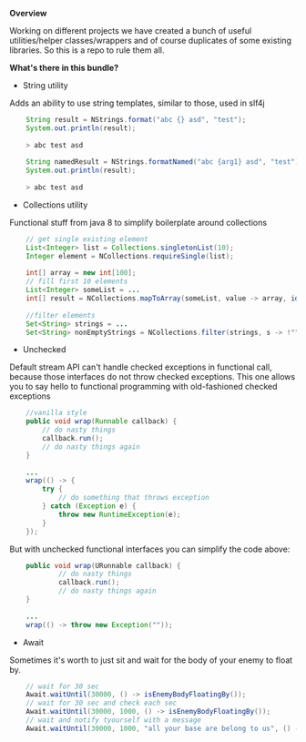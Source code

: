 **Overview**

Working on different projects we have created a bunch of useful 
utilities/helper classes/wrappers and of course duplicates of some 
existing libraries. So this is a repo to rule them all.

**What's there in this bundle?**

* String utility

Adds an ability to use string templates, similar to those, used in slf4j

```java
    String result = NStrings.format("abc {} asd", "test");
    System.out.println(result);
    
    > abc test asd
    
    String namedResult = NStrings.formatNamed("abc {arg1} asd", "test");
    System.out.println(result);
    
    > abc test asd
```

* Collections utility

Functional stuff from java 8 to simplify boilerplate around collections

```java
    // get single existing element
    List<Integer> list = Collections.singletonList(10);
    Integer element = NCollections.requireSingle(list);
    
    int[] array = new int[100];
    // fill first 10 elements
    List<Integer> someList = ...
    int[] result = NCollections.mapToArray(someList, value -> array, identity());
    
    //filter elements
    Set<String> strings = ...
    Set<String> nonEmptyStrings = NCollections.filter(strings, s -> !"".equals(s));
```

* Unchecked

Default stream API can't handle checked exceptions in functional call, 
because those interfaces do not throw checked exceptions. This one 
allows you to say hello to functional programming with old-fashioned 
checked exceptions

```java
    //vanilla style
    public void wrap(Runnable callback) {
        // do nasty things
        callback.run();
        // do nasty things again
    }
    
    ...
    wrap(() -> {
        try {
            // do something that throws exception
        } catch (Exception e) {
            throw new RuntimeException(e);
        }
    });
```

But with unchecked functional interfaces you can simplify the code above:
```java
    public void wrap(URunnable callback) {
            // do nasty things
            callback.run();
            // do nasty things again
    }
    
    ...
    wrap(() -> throw new Exception(""));        
```

* Await

Sometimes it's worth to just sit and wait for the body of your enemy to
float by.
```java
    // wait for 30 sec
    Await.waitUntil(30000, () -> isEnemyBodyFloatingBy());
    // wait for 30 sec and check each sec
    Await.waitUntil(30000, 1000, () -> isEnemyBodyFloatingBy());
    // wait and notify tyourself with a message
    Await.waitUntil(30000, 1000, "all your base are belong to us", () -> isEnemyBodyFloatingBy());
```
